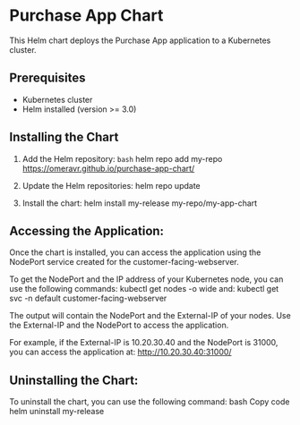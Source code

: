 # Purchase App Chart

This Helm chart deploys the Purchase App application to a Kubernetes cluster.



## Prerequisites

- Kubernetes cluster
- Helm installed (version >= 3.0)



## Installing the Chart

1. Add the Helm repository:
   ```bash```
   helm repo add my-repo https://omeravr.github.io/purchase-app-chart/


2. Update the Helm repositories:
helm repo update


3. Install the chart:
helm install my-release my-repo/my-app-chart




## Accessing the Application:

Once the chart is installed, you can access the application using the NodePort service created for the customer-facing-webserver.

To get the NodePort and the IP address of your Kubernetes node, you can use the following commands:
kubectl get nodes -o wide
and:
kubectl get svc -n default customer-facing-webserver

The output will contain the NodePort and the External-IP of your nodes. Use the External-IP and the NodePort to access the application.

For example, if the External-IP is 10.20.30.40 and the NodePort is 31000, you can access the application at:
http://10.20.30.40:31000/



## Uninstalling the Chart:

To uninstall the chart, you can use the following command:
bash
Copy code
helm uninstall my-release

